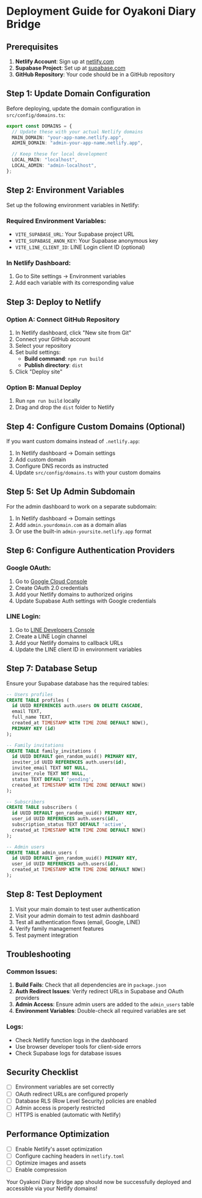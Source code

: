 # Deployment Guide for Oyakoni Diary Bridge

## Prerequisites

1. **Netlify Account**: Sign up at [netlify.com](https://netlify.com)
2. **Supabase Project**: Set up at [supabase.com](https://supabase.com)
3. **GitHub Repository**: Your code should be in a GitHub repository

## Step 1: Update Domain Configuration

Before deploying, update the domain configuration in `src/config/domains.ts`:

```typescript
export const DOMAINS = {
  // Update these with your actual Netlify domains
  MAIN_DOMAIN: "your-app-name.netlify.app",
  ADMIN_DOMAIN: "admin-your-app-name.netlify.app",

  // Keep these for local development
  LOCAL_MAIN: "localhost",
  LOCAL_ADMIN: "admin-localhost",
};
```

## Step 2: Environment Variables

Set up the following environment variables in Netlify:

### Required Environment Variables:

- `VITE_SUPABASE_URL`: Your Supabase project URL
- `VITE_SUPABASE_ANON_KEY`: Your Supabase anonymous key
- `VITE_LINE_CLIENT_ID`: LINE Login client ID (optional)

### In Netlify Dashboard:

1. Go to Site settings → Environment variables
2. Add each variable with its corresponding value

## Step 3: Deploy to Netlify

### Option A: Connect GitHub Repository

1. In Netlify dashboard, click "New site from Git"
2. Connect your GitHub account
3. Select your repository
4. Set build settings:
   - **Build command**: `npm run build`
   - **Publish directory**: `dist`
5. Click "Deploy site"

### Option B: Manual Deploy

1. Run `npm run build` locally
2. Drag and drop the `dist` folder to Netlify

## Step 4: Configure Custom Domains (Optional)

If you want custom domains instead of `.netlify.app`:

1. In Netlify dashboard → Domain settings
2. Add custom domain
3. Configure DNS records as instructed
4. Update `src/config/domains.ts` with your custom domains

## Step 5: Set Up Admin Subdomain

For the admin dashboard to work on a separate subdomain:

1. In Netlify dashboard → Domain settings
2. Add `admin.yourdomain.com` as a domain alias
3. Or use the built-in `admin-yoursite.netlify.app` format

## Step 6: Configure Authentication Providers

### Google OAuth:

1. Go to [Google Cloud Console](https://console.cloud.google.com)
2. Create OAuth 2.0 credentials
3. Add your Netlify domains to authorized origins
4. Update Supabase Auth settings with Google credentials

### LINE Login:

1. Go to [LINE Developers Console](https://developers.line.biz)
2. Create a LINE Login channel
3. Add your Netlify domains to callback URLs
4. Update the LINE client ID in environment variables

## Step 7: Database Setup

Ensure your Supabase database has the required tables:

```sql
-- Users profiles
CREATE TABLE profiles (
  id UUID REFERENCES auth.users ON DELETE CASCADE,
  email TEXT,
  full_name TEXT,
  created_at TIMESTAMP WITH TIME ZONE DEFAULT NOW(),
  PRIMARY KEY (id)
);

-- Family invitations
CREATE TABLE family_invitations (
  id UUID DEFAULT gen_random_uuid() PRIMARY KEY,
  inviter_id UUID REFERENCES auth.users(id),
  invitee_email TEXT NOT NULL,
  inviter_role TEXT NOT NULL,
  status TEXT DEFAULT 'pending',
  created_at TIMESTAMP WITH TIME ZONE DEFAULT NOW()
);

-- Subscribers
CREATE TABLE subscribers (
  id UUID DEFAULT gen_random_uuid() PRIMARY KEY,
  user_id UUID REFERENCES auth.users(id),
  subscription_status TEXT DEFAULT 'active',
  created_at TIMESTAMP WITH TIME ZONE DEFAULT NOW()
);

-- Admin users
CREATE TABLE admin_users (
  id UUID DEFAULT gen_random_uuid() PRIMARY KEY,
  user_id UUID REFERENCES auth.users(id),
  created_at TIMESTAMP WITH TIME ZONE DEFAULT NOW()
);
```

## Step 8: Test Deployment

1. Visit your main domain to test user authentication
2. Visit your admin domain to test admin dashboard
3. Test all authentication flows (email, Google, LINE)
4. Verify family management features
5. Test payment integration

## Troubleshooting

### Common Issues:

1. **Build Fails**: Check that all dependencies are in `package.json`
2. **Auth Redirect Issues**: Verify redirect URLs in Supabase and OAuth providers
3. **Admin Access**: Ensure admin users are added to the `admin_users` table
4. **Environment Variables**: Double-check all required variables are set

### Logs:

- Check Netlify function logs in the dashboard
- Use browser developer tools for client-side errors
- Check Supabase logs for database issues

## Security Checklist

- [ ] Environment variables are set correctly
- [ ] OAuth redirect URLs are configured properly
- [ ] Database RLS (Row Level Security) policies are enabled
- [ ] Admin access is properly restricted
- [ ] HTTPS is enabled (automatic with Netlify)

## Performance Optimization

- [ ] Enable Netlify's asset optimization
- [ ] Configure caching headers in `netlify.toml`
- [ ] Optimize images and assets
- [ ] Enable compression

Your Oyakoni Diary Bridge app should now be successfully deployed and accessible via your Netlify domains!
